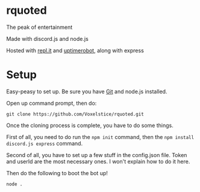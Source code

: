 # rquoted
The peak of entertainment

Made with discord.js and node.js

Hosted with [repl.it](https://replit.com/) and [uptimerobot](https://uptimerobot.com/), along with express

# Setup
Easy-peasy to set up. Be sure you have [Git](https://git-scm.com/downloads) and node.js installed.

Open up command prompt, then do:
```
git clone https://github.com/Voxelstice/rquoted.git
```

Once the cloning process is complete, you have to do some things.

First of all, you need to do run the `npm init` command, then the `npm install discord.js express` command.

Second of all, you have to set up a few stuff in the config.json file. Token and userId are the most necessary ones. I won't explain how to do it here.

Then do the following to boot the bot up!
```
node .
```
